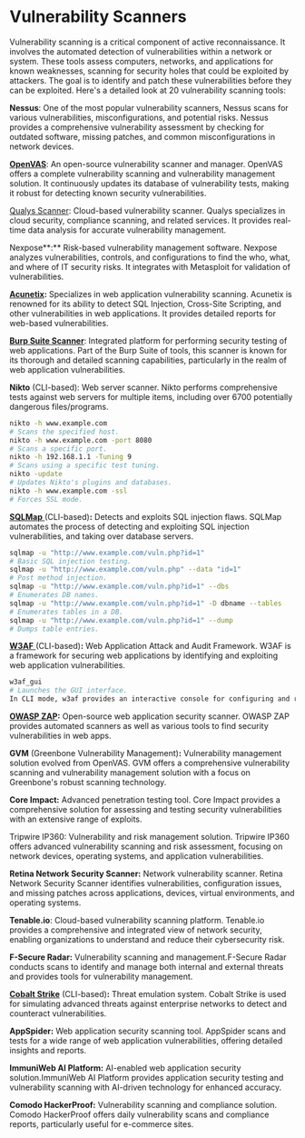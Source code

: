 # Vulnerability Scanners

Vulnerability scanning is a critical component of active reconnaissance. It involves the automated detection of vulnerabilities within a network or system. These tools assess computers, networks, and applications for known weaknesses, scanning for security holes that could be exploited by attackers. The goal is to identify and patch these vulnerabilities before they can be exploited. Here's a detailed look at 20 vulnerability scanning tools:

**Nessus**: One of the most popular vulnerability scanners, Nessus scans for various vulnerabilities, misconfigurations, and potential risks. Nessus provides a comprehensive vulnerability assessment by checking for outdated software, missing patches, and common misconfigurations in network devices.

[**OpenVAS**](https://www.openvas.org/): An open-source vulnerability scanner and manager. OpenVAS offers a complete vulnerability scanning and vulnerability management solution. It continuously updates its database of vulnerability tests, making it robust for detecting known security vulnerabilities.

[Qualys Scanner](https://www.qualys.com/): Cloud-based vulnerability scanner. Qualys specializes in cloud security, compliance scanning, and related services. It provides real-time data analysis for accurate vulnerability management.

Nexpose**:** Risk-based vulnerability management software. Nexpose analyzes vulnerabilities, controls, and configurations to find the who, what, and where of IT security risks. It integrates with Metasploit for validation of vulnerabilities.

[**Acunetix**](https://www.acunetix.com/)**:** Specializes in web application vulnerability scanning. Acunetix is renowned for its ability to detect SQL Injection, Cross-Site Scripting, and other vulnerabilities in web applications. It provides detailed reports for web-based vulnerabilities.

[**Burp Suite Scanner**](https://www.acunetix.com/): Integrated platform for performing security testing of web applications. Part of the Burp Suite of tools, this scanner is known for its thorough and detailed scanning capabilities, particularly in the realm of web application vulnerabilities.

**Nikto** (CLI-based): Web server scanner. Nikto performs comprehensive tests against web servers for multiple items, including over 6700 potentially dangerous files/programs.

```bash
nikto -h www.example.com
# Scans the specified host.
nikto -h www.example.com -port 8080
# Scans a specific port.
nikto -h 192.168.1.1 -Tuning 9
# Scans using a specific test tuning.
nikto -update
# Updates Nikto's plugins and databases.
nikto -h www.example.com -ssl
# Forces SSL mode.
```

[**SQLMap** ](http://sqlmap.org/)(CLI-based)**:** Detects and exploits SQL injection flaws. SQLMap automates the process of detecting and exploiting SQL injection vulnerabilities, and taking over database servers.

```bash
sqlmap -u "http://www.example.com/vuln.php?id=1"
# Basic SQL injection testing.
sqlmap -u "http://www.example.com/vuln.php" --data "id=1"
# Post method injection.
sqlmap -u "http://www.example.com/vuln.php?id=1" --dbs
# Enumerates DB names.
sqlmap -u "http://www.example.com/vuln.php?id=1" -D dbname --tables
# Enumerates tables in a DB.
sqlmap -u "http://www.example.com/vuln.php?id=1" --dump
# Dumps table entries.
```

[**W3AF** ](http://w3af.org/)(CLI-based)**:** Web Application Attack and Audit Framework. W3AF is a framework for securing web applications by identifying and exploiting web application vulnerabilities.

```bash
w3af_gui
# Launches the GUI interface.
In CLI mode, w3af provides an interactive console for configuring and running scans.
```

[**OWASP ZAP**](https://www.zaproxy.org/)**:** Open-source web application security scanner. OWASP ZAP provides automated scanners as well as various tools to find security vulnerabilities in web apps.

**GVM** (Greenbone Vulnerability Management)**:** Vulnerability management solution evolved from OpenVAS. GVM offers a comprehensive vulnerability scanning and vulnerability management solution with a focus on Greenbone's robust scanning technology.

**Core Impact:** Advanced penetration testing tool. Core Impact provides a comprehensive solution for assessing and testing security vulnerabilities with an extensive range of exploits.

Tripwire IP360: Vulnerability and risk management solution. Tripwire IP360 offers advanced vulnerability scanning and risk assessment, focusing on network devices, operating systems, and application vulnerabilities.

**Retina Network Security Scanner:** Network vulnerability scanner. Retina Network Security Scanner identifies vulnerabilities, configuration issues, and missing patches across applications, devices, virtual environments, and operating systems.

**Tenable.io**: Cloud-based vulnerability scanning platform. Tenable.io provides a comprehensive and integrated view of network security, enabling organizations to understand and reduce their cybersecurity risk.

**F-Secure Radar:** Vulnerability scanning and management.F-Secure Radar conducts scans to identify and manage both internal and external threats and provides tools for vulnerability management.

[**Cobalt Strike**](https://www.cobaltstrike.com/) (CLI-based)**:** Threat emulation system. Cobalt Strike is used for simulating advanced threats against enterprise networks to detect and counteract vulnerabilities.

**AppSpider:** Web application security scanning tool. AppSpider scans and tests for a wide range of web application vulnerabilities, offering detailed insights and reports.

**ImmuniWeb AI Platform:** AI-enabled web application security solution.ImmuniWeb AI Platform provides application security testing and vulnerability scanning with AI-driven technology for enhanced accuracy.

**Comodo HackerProof:** Vulnerability scanning and compliance solution. Comodo HackerProof offers daily vulnerability scans and compliance reports, particularly useful for e-commerce sites.
